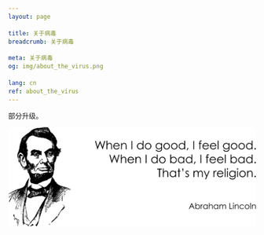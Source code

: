 ```yaml
---
layout: page

title: 关于病毒
breadcrumb: 关于病毒

meta: 关于病毒
og: img/about_the_virus.png

lang: cn
ref: about_the_virus
---
```


部分升级。  

<a data-fancybox="gallery" href="/img/about_the_virus/Lincoln.png"><img src="/img/about_the_virus/Lincoln.png" alt=""></a>
